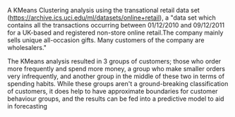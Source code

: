 
A KMeans Clustering analysis using the transational retail data set (https://archive.ics.uci.edu/ml/datasets/online+retail), a "data set which contains all the transactions occurring between 01/12/2010 and 09/12/2011 for a UK-based and registered non-store online retail.The company mainly sells unique all-occasion gifts. Many customers of the company are wholesalers."


The KMeans analysis resulted in 3 groups of customers; those who order more frequently and spend more money, a group who make smaller orders very infrequently, and another group in the middle of these two in terms of spending habits. While these groups aren't a ground-breaking classification of customers, it does help to have approximate boundaries for customer behaviour groups, and the results can be fed into a predictive model to aid in forecasting
